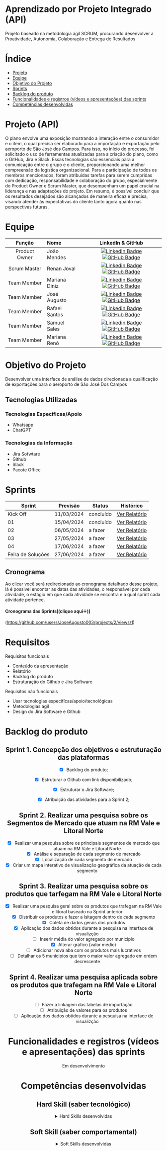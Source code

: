 
# Aprendizado por Projeto Integrado (API)


Projeto baseado na metodologia ágil SCRUM, procurando desenvolver a Proatividade, Autonomia, Colaboração e Entrega de Resultados

# Índice

* [Projeto](#projeto-template)
* [Equipe](#equipe)
* [Objetivo do Projeto](#objetivo-do-projeto)
* [Sprints](#Sprints)
* [Backlog do produto](#Backlog-do-produto)
* [Funcionalidades e registros (vídeos e apresentações) das sprints](#uncionalidades-e-registros-(vídeos-e-apresnetações)-das-sprints)
* [Competências desenvolvidas](#competências-desenvolvidas)


# Projeto (API) 
O plano envolve uma exposição mostrando a interação entre o consumidor e o item, o qual precisa ser elaborado para a importação e exportação pelo aeroporto de São José dos Campos. Para isso, no início do processo, foi solicitado o uso de ferramentas atualizadas para a criação do plano, como o GitHub, Jira e Slack. Essas tecnologias são essenciais para a comunicação entre o grupo e o cliente, proporcionando uma melhor compreensão da logística organizacional. Para a participação de todos os membros mencionados, foram atribuídas tarefas para serem cumpridas com dedicação, responsabilidade e colaboração do grupo, especialmente do Product Owner e Scrum Master, que desempenham um papel crucial na liderança e nas adaptações do projeto. Em resumo, é possível concluir que os resultados desejados são alcançados de maneira eficaz e precisa, visando atender às expectativas do cliente tanto agora quanto nas perspectivas futuras. 

# Equipe
|    Função     | Nome                                  |                                                                                                                                                      LinkedIn & GitHub                                                                                                                                                      |
| :-----------: | :------------------------------------ | :-------------------------------------------------------------------------------------------------------------------------------------------------------------------------------------------------------------------------------------------------------------------------------------------------------------------------: |
| Product Owner |   João Mendes         |     [![Linkedin Badge](https://img.shields.io/badge/Linkedin-blue?style=flat-square&logo=Linkedin&logoColor=white)](https://www.linkedin.com/in/joaomarcosoliveiraa) [![GitHub Badge](https://img.shields.io/badge/GitHub-111217?style=flat-square&logo=github&logoColor=white)](https://github.com/JoaoM-py)              |
| Scrum Master  | Renan Joval |      [![Linkedin Badge](https://img.shields.io/badge/Linkedin-blue?style=flat-square&logo=Linkedin&logoColor=white)](https://www.linkedin.com/in/renan-nascimento-99a622ab?utm_source=share&utm_campaign=share_via&utm_content=profile&utm_medium=android_app) [![GitHub Badge](https://img.shields.io/badge/GitHub-111217?style=flat-square&logo=github&logoColor=white)](https://github.com/MariaGabrielaReis)     |
| Team Member   | Mariana Diniz              |         [![Linkedin Badge](https://img.shields.io/badge/Linkedin-blue?style=flat-square&logo=Linkedin&logoColor=white)](https://www.linkedin.com/in/antonio-nepomuceno-04943720a/) [![GitHub Badge](https://img.shields.io/badge/GitHub-111217?style=flat-square&logo=github&logoColor=white)](https://github.com/Nepoun)        |
|  Team Member  | José Augusto|         [![Linkedin Badge](https://img.shields.io/badge/Linkedin-blue?style=flat-square&logo=Linkedin&logoColor=white)](https://www.linkedin.com/in/jos%C3%A9-augusto-083508302?utm_source=share&utm_campaign=share_via&utm_content=profile&utm_medium=android_app) [![GitHub Badge](https://img.shields.io/badge/GitHub-111217?style=flat-square&logo=github&logoColor=white)](https://github.com/JoseAugusto003)        |
|  Team Member  | Rafael Santos                 |   [![Linkedin Badge](https://img.shields.io/badge/Linkedin-blue?style=flat-square&logo=Linkedin&logoColor=white)](https://www.linkedin.com/in/rafaelluizsantos?utm_source=share&utm_campaign=share_via&utm_content=profile&utm_medium=android_app) [![GitHub Badge](https://img.shields.io/badge/GitHub-111217?style=flat-square&logo=github&logoColor=white)](https://github.com/Rafaelsantos2001)   |
|  Team Member  | Samuel Sales|         [![Linkedin Badge](https://img.shields.io/badge/Linkedin-blue?style=flat-square&logo=Linkedin&logoColor=white)](https://www.linkedin.com/in/samuel-sales-9b24a0302/) [![GitHub Badge](https://img.shields.io/badge/GitHub-111217?style=flat-square&logo=github&logoColor=white)](https://github.com/Samuelcruzfelixsales/Samuelcruzfelixsales.git)        |
|  Team Member  | Mariana Renó|         [![Linkedin Badge](https://img.shields.io/badge/Linkedin-blue?style=flat-square&logo=Linkedin&logoColor=white)](https://www.linkedin.com/in/samuel-sales-9b24a0302/) [![GitHub Badge](https://img.shields.io/badge/GitHub-111217?style=flat-square&logo=github&logoColor=white)](https://github.com/Samuelcruzfelixsales/Samuelcruzfelixsales.git)        |
  

# Objetivo do Projeto

Desenvolver uma interface de análise de dados direcionada a qualificação de exportações para o aeroporto de São José Dos Campos

## Tecnologias Utilizadas

 ### Tecnologias Específicas/Apoio
* Whatsapp
* ChatGPT
  
 ### Tecnologias da Informação
 
* Jira Sofwtare
* Github
* Slack 
* Pacote Office

# Sprints

Sprint | Previsão | Status| Histórico|
|------|--------|------|--------|
|Kick Off | 11/03/2024 | concluído| [Ver Relatório](https://1drv.ms/w/s!AjYy1U2jXbGFi05x1rc4a5Gsz1GR?e=rieBHy) | 
|01 | 15/04/2024 | concluído| [Ver Relatório](https://1drv.ms/w/s!AjYy1U2jXbGFi05x1rc4a5Gsz1GR?e=rieBHy) | 
|02| 06/05/2024| a fazer |[Ver Relatório](https://fatecsjc-prd.azurewebsites.net/downloads/estagio/modelo_relatorio_estagio_gpi.docx) | 
|03| 27/05/2024 | a fazer|[Ver Relatório](https://fatecsjc-prd.azurewebsites.net/downloads/estagio/modelo_relatorio_estagio_gpi.docx) | 
|04| 17/06/2024 |a fazer |[Ver Relatório](https://fatecsjc-prd.azurewebsites.net/downloads/estagio/modelo_relatorio_estagio_gpi.docx)  | 
|Feira de Soluções|27/06/2024 |a fazer |[Ver Relatório](https://fatecsjc-prd.azurewebsites.net/downloads/estagio/modelo_relatorio_estagio_gpi.docx) | 

## Cronograma
Ao clicar você será redirecionado ao cronograma detalhado desse projeto, lá é possivel encontar as datas das atividades, o responsável por cada atividade, o estágio em que cada atividade se encontra e a qual sprint cada atividade pertence.

#### Cronograma das Sprints[(clique aqui↓)]
(https://github.com/users/JoseAugusto003/projects/2/views/1)

# Requisitos

Requisitos funcionais 
- Conteúdo da apresentação   
- Relatório
- Backlog do produto
- Estruturação do Github e Jira Software 


  
Requisitos não funcionais
- Usar tecnologias especifícas/apoio/tecnológicas
- Metodologias ágil
- Design do Jira Software e Github
  
# Backlog do produto
  
<div align="center">

## Sprint 1. Concepção dos objetivos e estruturação das  plataformas 
- [x] Backlog do produto;
- [x] Estruturar o Github com link disponibilizado;
- [x] Estruturar o Jira Software;
- [x] Atribuição das atividades para a Sprint 2;


## Sprint 2. Realizar uma pesquisa sobre os Segmentos de Mercado que atuam na RM Vale e Litoral Norte 

- [x] Realizar uma pesquisa sobre os principais segmentos de mercado que atuam na RM Vale e Litoral Norte
- [x] Análise e separação de cada segmento de mercado
- [x] Localização de cada segmento de mercado
- [x] Criar um mapa interativo de visualização geográfica da atuação de cada segmento

## Sprint 3.  Realizar uma pesquisa sobre os produtos que tarfegam na RM Vale e Litoral Norte 

- [x] Realizar uma pesquisa geral sobre os produtos que trafegam na RM Vale e litoral baseado na Sprint anterior
- [x] Distribuir os produtos e fazer a lsitagem dentro de cada segmento
- [x] Coleta de dados gerais dos produtos
- [x] Aplicação dos dados obtidos durante a pesquisa na interface de visualizção
- [ ] Inserir média do valor agregado por municipio
- [x] Alterar gráfico (valor médio)
- [ ] Adicionar nova aba com os produtos mais lucrativos
- [ ] Detalhar os 5 municipios que tem o maior valor agregado em ordem decrescente
      
## Sprint 4. Realizar uma pesquisa aplicada sobre os produtos que trafegam na RM Vale e Litoral Norte 

- [ ] Fazer a linkagem das tabelas de importação
- [ ] Atribuição de valores para os produtos
- [ ] Aplicação dos dados obtidos durante a pesquisa na interface de visualizção
      
# Funcionalidades e registros (vídeos e apresentações) das sprints
Em desenvolvimento 


# Competências desenvolvidas

## Hard Skill (saber tecnológico)
<details>
<summary>Hard Skills desenvolvidas</summary>
Conhecimento em:Github, Jira software e relatórios.
Trabalho em equipe.

</details>

## Soft Skill (saber comportamental)
<details>
<summary>Soft Skills desenvolvidas</summary>
Agilidade, Autodidata.


</details>

</body>



